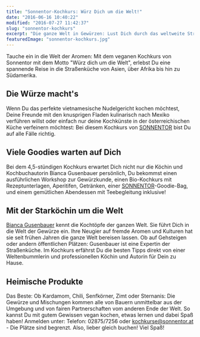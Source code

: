 ```yaml
---
title: "Sonnentor-Kochkurs: Würz Dich um die Welt!"
date: "2016-06-16 10:40:22"
modified: "2016-07-27 11:42:37"
slug: "sonnentor-kochkurs"
excerpt: "Die ganze Welt in Gewürzen: Lust Dich durch das weltweite Streed-Food zu würzen? Mit dem veganen Sonnentor-Kochkurs kannst Du das im Juli tun! Melde dich gleich hier an! "
featuredImage: "sonnentor-kochkurs.jpg"
---
```


Tauche ein in die Welt der Aromen: Mit dem veganen Kochkurs von Sonnentor mit dem Motto "Würz dich um die Welt", erlebst Du eine spannende Reise in die Straßenküche von Asien, über Afrika bis hin zu Südamerika.

## Die Würze macht's

Wenn Du das perfekte vietnamesische Nudelgericht kochen möchtest, Deine Freunde mit den knusprigen Fladen kulinarisch nach Mexiko verführen willst oder einfach nur deine Kochkünste in der österreichischen Küche verfeinern möchtest: Bei diesem Kochkurs von [SONNENTOR](https://www.sonnentor.com/SONNENTOR-Erlebnis/Seminare-Veranstaltungen/Seminare-Veranstaltungen/Kochen/Kochkurs-Wuerz-dich-um-die-Welt!-Street-Food-vegan) bist Du auf alle Fälle richtig.

## Viele Goodies warten auf Dich

Bei dem 4,5-stündigen Kochkurs erwartet Dich nicht nur die Köchin und Kochbuchautorin Bianca Gusenbauer persönlich, Du bekommst einen ausführlichen Workshop zur Gewürzkunde, einen Bio-Kochkurs mit Rezeptunterlagen, Aperitifen, Getränken, einer [SONNENTOR](https://www.sonnentor.com/SONNENTOR-Erlebnis/Seminare-Veranstaltungen/Seminare-Veranstaltungen/Kochen/Kochkurs-Wuerz-dich-um-die-Welt!-Street-Food-vegan)\-Goodie-Bag, und einem gemütlichen Abendessen mit Teebegleitung inklusive!

## Mit der Starköchin um die Welt

[Bianca Gusenbauer](http://www.biancaisst.com) kennt die Kochtöpfe der ganzen Welt. Sie führt Dich in die Welt der Gewürze ein. Ihre Neugier auf fremde Aromen und Kulturen hat sie seit frühen Jahren die ganze Welt bereisen lassen. Ob auf Gehsteigen oder andern öffentlichen Plätzen: Gusenbauer ist eine Expertin der Straßenküche. Im Kochkurs erfährst Du die besten Tipps direkt von einer Weltenbummlerin und professionellen Köchin und Autorin für Dein zu Hause.

## Heimische Produkte

Das Beste: Ob Kardamom, Chili, Senfkörner, Zimt oder Sternanis: Die Gewürze und Mischungen kommen alle von Bauern unmittelbar aus der Umgebung und von fairen Partnerschaften vom anderen Ende der Welt. So kannst Du mit gutem Gewissen vegan kochen, etwas lernen und dabei Spaß haben! Anmelden unter: Telefon: 02875/7256 oder kochkurse@sonnentor.at - Die Plätze sind begrenzt. Also, lieber gleich buchen! Viel Spaß!